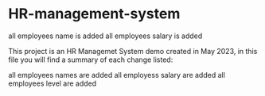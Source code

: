 # HR-management-system

all employees name is added
all employees salary is added

This project is an HR Managemet System demo created in May  2023, in this file you will find a summary of each change listed:

all employees names are added 
all employess salary are added
all employees level are added

